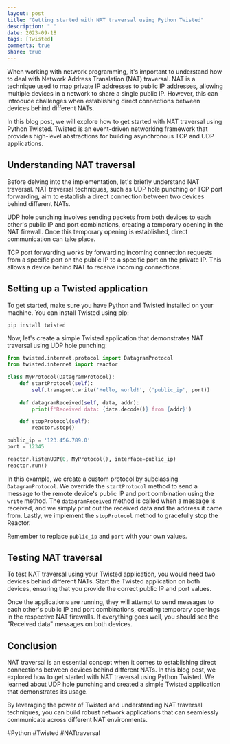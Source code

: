 ```yaml
---
layout: post
title: "Getting started with NAT traversal using Python Twisted"
description: " "
date: 2023-09-18
tags: [Twisted]
comments: true
share: true
---
```


When working with network programming, it's important to understand how to deal with Network Address Translation (NAT) traversal. NAT is a technique used to map private IP addresses to public IP addresses, allowing multiple devices in a network to share a single public IP. However, this can introduce challenges when establishing direct connections between devices behind different NATs.

In this blog post, we will explore how to get started with NAT traversal using Python Twisted. Twisted is an event-driven networking framework that provides high-level abstractions for building asynchronous TCP and UDP applications.

## Understanding NAT traversal

Before delving into the implementation, let's briefly understand NAT traversal. NAT traversal techniques, such as UDP hole punching or TCP port forwarding, aim to establish a direct connection between two devices behind different NATs.

UDP hole punching involves sending packets from both devices to each other's public IP and port combinations, creating a temporary opening in the NAT firewall. Once this temporary opening is established, direct communication can take place.

TCP port forwarding works by forwarding incoming connection requests from a specific port on the public IP to a specific port on the private IP. This allows a device behind NAT to receive incoming connections.

## Setting up a Twisted application

To get started, make sure you have Python and Twisted installed on your machine. You can install Twisted using pip:

```python
pip install twisted
```

Now, let's create a simple Twisted application that demonstrates NAT traversal using UDP hole punching:

```python
from twisted.internet.protocol import DatagramProtocol
from twisted.internet import reactor

class MyProtocol(DatagramProtocol):
    def startProtocol(self):
        self.transport.write('Hello, world!', ('public_ip', port))
    
    def datagramReceived(self, data, addr):
        print(f'Received data: {data.decode()} from {addr}')

    def stopProtocol(self):
        reactor.stop()

public_ip = '123.456.789.0'
port = 12345

reactor.listenUDP(0, MyProtocol(), interface=public_ip)
reactor.run()
```

In this example, we create a custom protocol by subclassing `DatagramProtocol`. We override the `startProtocol` method to send a message to the remote device's public IP and port combination using the `write` method. The `datagramReceived` method is called when a message is received, and we simply print out the received data and the address it came from. Lastly, we implement the `stopProtocol` method to gracefully stop the Reactor.

Remember to replace `public_ip` and `port` with your own values.

## Testing NAT traversal

To test NAT traversal using your Twisted application, you would need two devices behind different NATs. Start the Twisted application on both devices, ensuring that you provide the correct public IP and port values.

Once the applications are running, they will attempt to send messages to each other's public IP and port combinations, creating temporary openings in the respective NAT firewalls. If everything goes well, you should see the "Received data" messages on both devices.

## Conclusion

NAT traversal is an essential concept when it comes to establishing direct connections between devices behind different NATs. In this blog post, we explored how to get started with NAT traversal using Python Twisted. We learned about UDP hole punching and created a simple Twisted application that demonstrates its usage.

By leveraging the power of Twisted and understanding NAT traversal techniques, you can build robust network applications that can seamlessly communicate across different NAT environments.

#Python #Twisted #NATtraversal